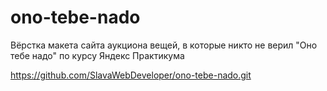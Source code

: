 # ono-tebe-nado
Вёрстка макета сайта аукциона вещей, в которые никто не верил "Оно тебе надо" по курсу Яндекс Практикума

https://github.com/SlavaWebDeveloper/ono-tebe-nado.git
